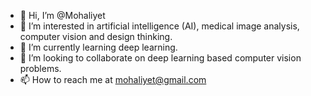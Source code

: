 - 👋 Hi, I’m @Mohaliyet
- 👀 I’m interested in artificial intelligence (AI), medical image analysis, computer vision and design thinking.
- 🌱 I’m currently learning deep learning.
- 💞️ I’m looking to collaborate on deep learning based computer vision problems.
- 📫 How to reach me at mohaliyet@gmail.com

<!---
Mohaliyet/Mohaliyet is a ✨ special ✨ repository because its `README.md` (this file) appears on your GitHub profile.
You can click the Preview link to take a look at your changes.
--->
